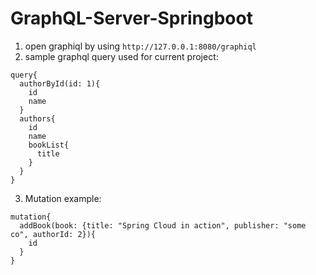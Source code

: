 # GraphQL-Server-Springboot

1. open graphiql by using `http://127.0.0.1:8080/graphiql`  
2. sample graphql query used for current project:
```
query{
  authorById(id: 1){
    id
    name
  }
  authors{
    id
    name
    bookList{
      title
    }
  }
}
```
3. Mutation example:
```
mutation{
  addBook(book: {title: "Spring Cloud in action", publisher: "some co", authorId: 2}){
    id
  }
}
```